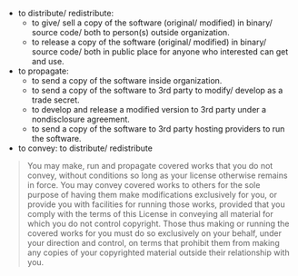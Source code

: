 - to distribute/ redistribute: 
  + to give/ sell a copy of the software (original/ modified) in binary/ source code/ both to person(s) outside organization.
  + to release a copy of the software (original/ modified) in binary/ source code/ both in public place for anyone who interested can get and use.
- to propagate:
  + to send a copy of the software inside organization.
  + to send a copy of the software to 3rd party to modify/ develop as a trade secret.
  + to develop and release a modified version to 3rd party under a nondisclosure agreement.
  + to send a copy of the software to 3rd party hosting providers to run the software.
- to convey: to distribute/ redistribute

> You may make, run and propagate covered works that you do not convey, without conditions so long as your license otherwise remains in force. You may convey covered works to others for the sole purpose of having them make modifications exclusively for you, or provide you with facilities for running those works, provided that you comply with the terms of this License in conveying all material for which you do not control copyright. Those thus making or running the covered works for you must do so exclusively on your behalf, under your direction and control, on terms that prohibit them from making any copies of your copyrighted material outside their relationship with you.
